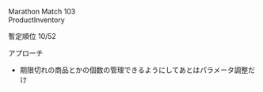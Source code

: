Marathon Match 103  
ProductInventory  
  
暫定順位 10/52  
  

アプローチ
- 期限切れの商品とかの個数の管理できるようにしてあとはパラメータ調整だけ
  
  
